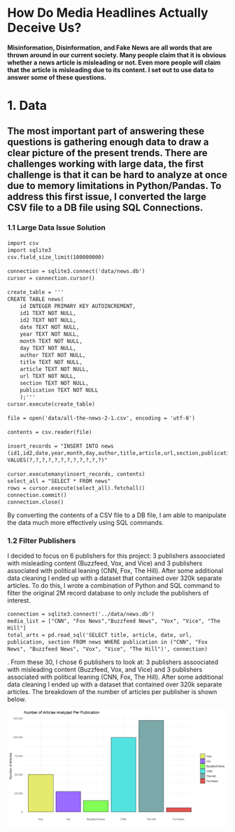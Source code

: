 # How Do Media Headlines Actually Deceive Us?

#### Misinformation, Disinformation, and Fake News are all words that are thrown around in our current society. Many people claim that it is obvious whether a news article is misleading or not. Even more people will claim that the article is misleading due to its content. I set out to use data to answer some of these questions.

# 1. Data

## The most important part of answering these questions is gathering enough data to draw a clear picture of the present trends. There are challenges working with large data, the first challenge is that it can be hard to analyze at once due to memory limitations in Python/Pandas. To address this first issue, I converted the large CSV file to a DB file using SQL Connections.

### 1.1 Large Data Issue Solution

```
import csv
import sqlite3
csv.field_size_limit(100000000)

connection = sqlite3.connect('data/news.db')
cursor = connection.cursor()

create_table = '''
CREATE TABLE news(
    id INTEGER PRIMARY KEY AUTOINCREMENT,
    id1 TEXT NOT NULL,
    id2 TEXT NOT NULL,
    date TEXT NOT NULL,
    year TEXT NOT NULL,
    month TEXT NOT NULL,
    day TEXT NOT NULL,
    author TEXT NOT NULL,
    title TEXT NOT NULL,
    article TEXT NOT NULL,
    url TEXT NOT NULL,
    section TEXT NOT NULL,
    publication TEXT NOT NULL
    );'''
cursor.execute(create_table)

file = open('data/all-the-news-2-1.csv', encoding = 'utf-8')

contents = csv.reader(file)

insert_records = "INSERT INTO news (id1,id2,date,year,month,day,author,title,article,url,section,publication) VALUES(?,?,?,?,?,?,?,?,?,?,?,?)"

cursor.executemany(insert_records, contents)
select_all = "SELECT * FROM news"
rows = cursor.execute(select_all).fetchall()
connection.commit()
connection.close()

```

By converting the contents of a CSV file to a DB file, I am able to manipulate the data much more effectively using SQL commands.

### 1.2 Filter Publishers

I decided to focus on 6 publishers for this project: 3 publishers assoociated with misleading content (Buzzfeed, Vox, and Vice) and 3 publishers associated with political leaning (CNN, Fox, The Hill). After some additional data cleaning I ended up with a dataset that contained over 320k separate articles. To do this, I wrote a combination of Python and SQL command to filter the original 2M record database to only include the publishers of interest.

```
connection = sqlite3.connect('../data/news.db')
media_list = ["CNN", "Fox News","Buzzfeed News", "Vox", "Vice", "The Hill"]
total_arts = pd.read_sql('SELECT title, article, date, url, publication, section FROM news WHERE publication in ("CNN", "Fox News", "Buzzfeed News", "Vox", "Vice", "The Hill")', connection)

```


. From these 30, I chose 6 publishers to look at: 3 publishers assoociated with misleading content (Buzzfeed, Vox, and Vice) and 3 publishers associated with political leaning (CNN, Fox, The Hill). After some additional data cleaning I ended up with a dataset that contained over 320k separate articles. The breakdown of the number of articles per publisher is shown below.

![Articles Per Publication](/docs/assets/art_per_pub.png)
